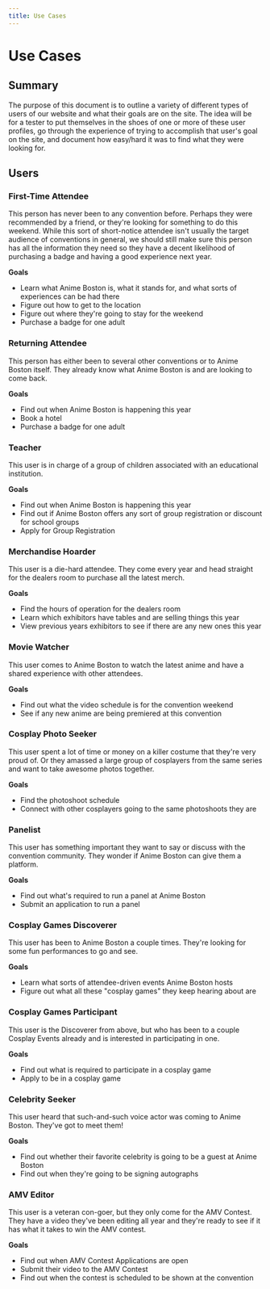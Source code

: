 ```yaml
---
title: Use Cases
---
```

# Use Cases

## Summary
The purpose of this document is to outline a variety of different types of users of our website and what their goals are on the site. The idea will be for a tester to put themselves in the shoes of one or more of these user profiles, go through the experience of trying to accomplish that user's goal on the site, and document how easy/hard it was to find what they were looking for.

## Users

### First-Time Attendee
This person has never been to any convention before. Perhaps they were recommended by a friend, or they're looking for something to do this weekend. While this sort of short-notice attendee isn't usually the target audience of conventions in general, we should still make sure this person has all the information they need so they have a decent likelihood of purchasing a badge and having a good experience next year.

**Goals**
- Learn what Anime Boston is, what it stands for, and what sorts of experiences can be had there
- Figure out how to get to the location
- Figure out where they're going to stay for the weekend
- Purchase a badge for one adult

### Returning Attendee
This person has either been to several other conventions or to Anime Boston itself. They already know what Anime Boston is and are looking to come back.

**Goals**
- Find out when Anime Boston is happening this year
- Book a hotel
- Purchase a badge for one adult

### Teacher
This user is in charge of a group of children associated with an educational institution.

**Goals**
- Find out when Anime Boston is happening this year
- Find out if Anime Boston offers any sort of group registration or discount for school groups
- Apply for Group Registration

### Merchandise Hoarder
This user is a die-hard attendee. They come every year and head straight for the dealers room to purchase all the latest merch.

**Goals**
- Find the hours of operation for the dealers room
- Learn which exhibitors have tables and are selling things this year
- View previous years exhibitors to see if there are any new ones this year

### Movie Watcher
This user comes to Anime Boston to watch the latest anime and have a shared experience with other attendees.

**Goals**
- Find out what the video schedule is for the convention weekend
- See if any new anime are being premiered at this convention

### Cosplay Photo Seeker
This user spent a lot of time or money on a killer costume that they're very proud of. Or they amassed a large group of cosplayers from the same series and want to take awesome photos together.

**Goals**
- Find the photoshoot schedule
- Connect with other cosplayers going to the same photoshoots they are

### Panelist
This user has something important they want to say or discuss with the convention community. They wonder if Anime Boston can give them a platform.

**Goals**
- Find out what's required to run a panel at Anime Boston
- Submit an application to run a panel

### Cosplay Games Discoverer
This user has been to Anime Boston a couple times. They're looking for some fun performances to go and see.

**Goals**
- Learn what sorts of attendee-driven events Anime Boston hosts
- Figure out what all these "cosplay games" they keep hearing about are

### Cosplay Games Participant
This user is the Discoverer from above, but who has been to a couple Cosplay Events already and is interested in participating in one.

**Goals**
- Find out what is required to participate in a cosplay game
- Apply to be in a cosplay game

### Celebrity Seeker
This user heard that such-and-such voice actor was coming to Anime Boston. They've got to meet them!

**Goals**
- Find out whether their favorite celebrity is going to be a guest at Anime Boston
- Find out when they're going to be signing autographs

### AMV Editor
This user is a veteran con-goer, but they only come for the AMV Contest. They have a video they've been editing all year and they're ready to see if it has what it takes to win the AMV contest.

**Goals**
- Find out when AMV Contest Applications are open
- Submit their video to the AMV Contest
- Find out when the contest is scheduled to be shown at the convention
